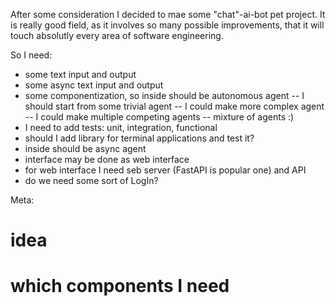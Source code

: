 After some consideration I decided to mae some "chat"-ai-bot pet project.
It is really good field, as it involves so many possible improvements, that it will touch absolutly every area of software engineering.

So I need:
- some text input and output
- some async text input and output
- some componentization, so inside should be autonomous agent
-- I should start from some trivial agent
-- I could make more complex agent
-- I could make multiple competing agents
-- mixture of agents :)
- I need to add tests: unit, integration, functional
- should I add library for terminal applications and test it?
- inside should be async agent
- interface may be done as web interface
- for web interface I need seb server (FastAPI is popular one) and API 
- do we need some sort of LogIn?









Meta:

# idea
# which components I need
# 
